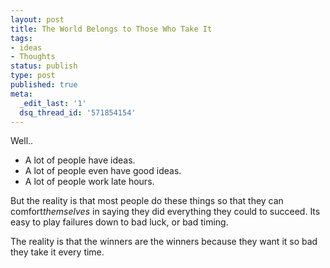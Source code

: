 ```yaml
---
layout: post
title: The World Belongs to Those Who Take It
tags:
- ideas
- Thoughts
status: publish
type: post
published: true
meta:
  _edit_last: '1'
  dsq_thread_id: '571854154'
---
```

Well..
<ul>
	<li>A lot of people have ideas.</li>
	<li>A lot of people even have good ideas.</li>
	<li>A lot of people work late hours.</li>
</ul>
But the reality is that most people do these things so that they can comfort<em>themselves</em>   in saying they did everything they could to succeed. Its easy to play failures down to bad luck, or bad timing.

The reality is that the winners are the winners because they want it so bad they take it   every time.
